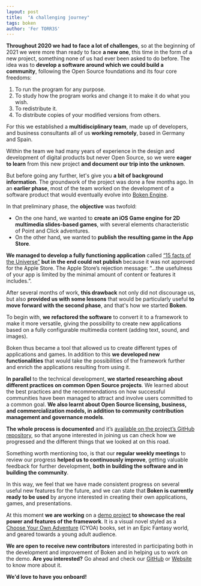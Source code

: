 ```yaml
---
layout: post
title:  "A challenging journey"
tags: boken
author: 'Fer TORR3S'
---
```


**Throughout 2020 we had to face a lot of challenges**, so at the beginning of 2021 we were more than ready to face **a new one**, this time in the form of a new project, something none of us had ever been asked to do before. The idea was to **develop a software around which we could build a community**, following the Open Source foundations and its four core freedoms: 

1. To run the program for any purpose. 
2. To study how the program works and change it to make it do what you wish. 
3. To redistribute it. 
4. To distribute copies of your modified versions from others. 

For this we established a **multidisciplinary team**, made up of developers, and business consultants all of us **working remotely**, based in Germany and Spain.  

Within the team we had many years of experience in the design and development of digital products but never Open Source, so we were **eager to learn** from this new project **and document our trip into the unknown**. 

But before going any further, let's give you **a bit of background information**. The groundwork of the project was done a few months ago. In an **earlier phase**, most of the team worked on the development of a software product that would eventually evolve into [Boken Engine](https://github.com/boken-engine/boken-engine). 

In that preliminary phase, the **objective** was twofold: 

- On the one hand, we wanted to **create an iOS Game engine for 2D multimedia slides-based games**, with several elements characteristic of Point and Click adventures. 
- On the other hand, we wanted to **publish the resulting game in the App Store**. 

**We managed to develop a fully functioning application** called [“15 facts of the Universe”](https://github.com/boken-engine/15-universe-facts) **but in the end could not publish** because it was not approved for the Apple Store. The Apple Store’s rejection message: “…the usefulness of your app is limited by the minimal amount of content or features it includes.”.  

After several months of work, **this drawback** not only did not discourage us, but also **provided us with some lessons** that would be particularly useful **to move forward with the second phase**, and that's how we started **Boken**. 

To begin with, **we refactored the software** to convert it to a framework to make it more versatile, giving the possibility to create new applications based on a fully configurable multimedia content (adding text, sound, and images). 

Boken thus became a tool that allowed us to create different types of applications and games. In addition to this **we developed new functionalities** that would take the possibilities of the framework further and enrich the applications resulting from using it.

**In parallel** to the technical development, **we started researching about different practices on common Open Source projects**. We learned about the best practices and the recommendations on how successful communities have been managed to attract and involve users committed to a common goal. **We also learnt about Open Source licensing, business, and commercialization models, in addition to community contribution management and governance models**.  

**The whole process is documented** and it’s [available on the project’s GitHub repository](https://github.com/boken-engine/boken-engine/tree/master/doc), so that anyone interested in joining us can check how we progressed and the different things that we looked at on this road. 

Something worth mentioning too, is that our **regular weekly meetings** to review our progress **helped us to continuously improve**, getting valuable feedback for further development, **both in building the software and in building the community**. 

In this way, we feel that we have made consistent progress on several useful new features for the future, and we can state that **Boken is currently ready to be used** by anyone interested in creating their own applications, games, and presentations.  

At this moment **we are working** on a [demo project](https://github.com/boken-engine/iakkai-saga-the-curse-of-blood) **to showcase the real power and features of the framework**. It is a visual novel styled as a [Choose Your Own Adventure](https://en.wikipedia.org/wiki/Choose_Your_Own_Adventure) (CYOA) books, set in an Epic Fantasy world, and geared towards a young adult audience.  

**We are open to receive new contributors** interested in participating both in the development and improvement of Boken and in helping us to work on the demo. **Are you interested?** Go ahead and check our [GitHub](https://github.com/boken-engine) or [Website](https://boken-engine.github.io/) to know more about it.  

**We'd love to have you onboard!**
